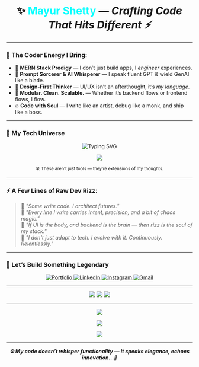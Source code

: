<h1 align="center">
  ✨ <strong><span style="color:#00FFFF;">Mayur Shetty</span></strong> — <em>Crafting Code That Hits Different ⚡</em>
</h1>


---

### 💼 The Coder Energy I Bring:

- 🧠 **MERN Stack Prodigy** — I don’t just build apps, I *engineer* experiences.
- 🔮 **Prompt Sorcerer & AI Whisperer** — I speak fluent GPT & wield GenAI like a blade.
- 🎨 **Design-First Thinker** — UI/UX isn’t an afterthought, it’s *my language*.
- 🧩 **Modular. Clean. Scalable.** — Whether it’s backend flows or frontend flows, I flow.
- 🔥 **Code with Soul** — I write like an artist, debug like a monk, and ship like a boss.

---

### 🚀 My Tech Universe

<p align="center">
  <img src="https://readme-typing-svg.herokuapp.com?font=Fira+Code&weight=500&size=22&pause=1000&color=00FFF7&center=true&vCenter=true&width=650&height=50&lines=💻+Full-Stack+Developer+Crafting+Futures.;🎨+UI%2FUX+Visionary+with+an+AI+Edge.;⚡+Prompt+Engineer+%7C+GPT+Whisperer.;🚀+Shipping+Ideas+That+Look+and+Feel+Next-Gen.;🧠+Evolving+Relentlessly+in+Tech.;🖤+Code+with+Soul%2C+Design+with+Purpose." alt="Typing SVG" />
</p>

<p align="center">
  <img src="https://skillicons.dev/icons?i=html,css,js,react,nodejs,express,mongodb,java,python,tailwind,bootstrap,mysql,git,github,figma,vscode,openai&theme=dark" />
</p>

<p align="center">
  <sub>🛠️ These aren't just tools — they’re extensions of my thoughts.</sub>
</p>

---

### ⚡ A Few Lines of Raw Dev Rizz:

> 💬 *"Some write code. I architect futures."*  
> 💾 *"Every line I write carries intent, precision, and a bit of chaos magic."*  
> 🖤 *"If UI is the body, and backend is the brain — then rizz is the soul of my stack."*  
> 🧬 *"I don't just adapt to tech. I evolve with it. Continuously. Relentlessly."*

---

### 🤝 Let’s Build Something Legendary
<!-- 🚀 Futuristic Contact Dock -->
<p align="center">
  <a href="https://your-portfolio-link.com" target="_blank">
    <img src="https://img.shields.io/badge/🚀%20Portfolio-Futuristic%20Hub-ff66c4?style=for-the-badge&logo=vercel&logoColor=white" alt="Portfolio"/>
  </a>
  <a href="https://www.linkedin.com/in/your-username" target="_blank">
    <img src="https://img.shields.io/badge/🔗%20LinkedIn-Tech%20Connect-0077B5?style=for-the-badge&logo=linkedin&logoColor=white" alt="LinkedIn"/>
  </a>
  <a href="https://www.instagram.com/your-username" target="_blank">
    <img src="https://img.shields.io/badge/📸%20Instagram-Lifestyle%20%26%20Vibes-E4405F?style=for-the-badge&logo=instagram&logoColor=white" alt="Instagram"/>
  </a>
  <a href="mailto:your-email@gmail.com">
    <img src="https://img.shields.io/badge/✉️%20Gmail-Ping%20Me-D14836?style=for-the-badge&logo=gmail&logoColor=white" alt="Gmail"/>
  </a>
</p>



---

<p align="center">
  <img src="https://img.shields.io/badge/MERN%20Stack-%2300ffc8?style=for-the-badge&logo=javascript&logoColor=white" />
  <img src="https://img.shields.io/badge/Generative%20AI-%23ff00ff?style=for-the-badge&logo=openai&logoColor=white" />
  <img src="https://img.shields.io/badge/UI/UX-Futuristic-%2300ffff?style=for-the-badge" />
</p>

---
<p align="center">
  <img src="https://github-readme-stats.vercel.app/api?username=mayurshetty100&show_icons=true&theme=tokyonight&hide_border=true&border_radius=20&title_color=39FF14&icon_color=00FFFF&text_color=FFFFFF&bg_color=00000000" />
</p>

<p align="center">
  <img src="https://github-readme-stats.vercel.app/api/top-langs/?username=mayurshetty100&layout=compact&theme=tokyonight&hide_border=true&border_radius=20&title_color=FF00FF&text_color=FFFFFF&bg_color=00000000" />
</p>

<p align="center">
  <img src="https://github-readme-activity-graph.vercel.app/graph?username=mayurshetty100&bg_color=00000000&color=39FF14&line=00FFFF&point=FF00FF&area=true&hide_border=true" />
</p>


---

<p align="center"><b><i>⚙️ My code doesn’t whisper functionality — it speaks elegance, echoes innovation...🔅
</i></b></p>

